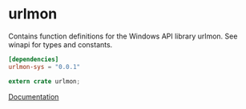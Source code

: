 # urlmon #
Contains function definitions for the Windows API library urlmon. See winapi for types and constants.

```toml
[dependencies]
urlmon-sys = "0.0.1"
```

```rust
extern crate urlmon;
```

[Documentation](https://retep998.github.io/doc/urlmon/)

